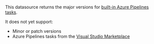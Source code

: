 This datasource returns the major versions for [built-in Azure Pipelines tasks](https://docs.microsoft.com/en-us/azure/devops/pipelines/tasks/?view=azure-devops).

It does not yet support:

- Minor or patch versions
- Azure Pipelines tasks from the [Visual Studio Marketplace](https://marketplace.visualstudio.com/search?target=AzureDevOps&category=Azure%20Pipelines)

